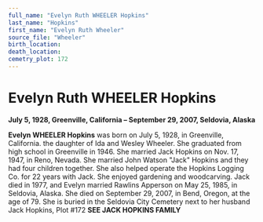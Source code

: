 ```yaml
---
full_name: "Evelyn Ruth WHEELER Hopkins"
last_name: "Hopkins"
first_name: "Evelyn Ruth Wheeler"
source_file: "Wheeler"
birth_location:
death_location:
cemetry_plot: 172
---
```

# Evelyn Ruth WHEELER Hopkins

**July 5, 1928, Greenville, California – September 29, 2007, Seldovia,
Alaska**

**Evelyn WHEELER Hopkins** was born on July 5, 1928, in Greenville,
California. the daughter of Ida and Wesley Wheeler. She graduated from
high school in Greenville in 1946. She married Jack Hopkins on Nov. 17,
1947, in Reno, Nevada. She married John Watson "Jack" Hopkins and they
had four children together. She also helped operate the Hopkins Logging
Co. for 22 years with Jack. She enjoyed gardening and woodcarving. Jack
died in 1977, and Evelyn married Rawlins Apperson on May 25, 1985, in
Seldovia, Alaska. She died on September 29, 2007, in Bend, Oregon, at
the age of 79. She is buried in the Seldovia City Cemetery next to her
husband Jack Hopkins, Plot \#172 **SEE JACK HOPKINS FAMILY**
